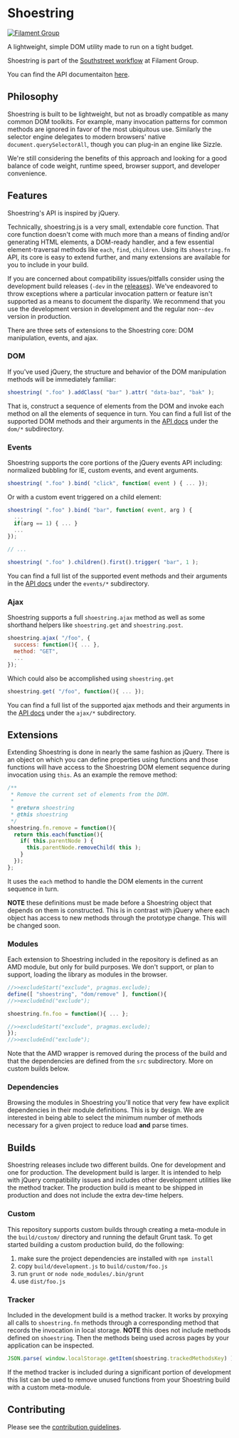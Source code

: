 # Shoestring

[![Filament Group](http://filamentgroup.com/images/fg-logo-positive-sm-crop.png) ](http://www.filamentgroup.com/)

A lightweight, simple DOM utility made to run on a tight budget.

Shoestring is part of the [Southstreet workflow](https://github.com/filamentgroup/southstreet) at Filament Group.

You can find the API documentaiton [here](http://filamentgroup.github.io/shoestring/dist/docs/).


## Philosophy

Shoestring is built to be lightweight, but not as broadly compatible as many common DOM toolkits. For example, many invocation patterns for common methods are ignored in favor of the most ubiquitous use. Similarly the selector engine delegates to modern browsers' native `document.querySelectorAll`, though you can plug-in an engine like Sizzle.

We're still considering the benefits of this approach and looking for a good balance of code weight, runtime speed, browser support, and developer convenience.

## Features

Shoestring's API is inspired by jQuery.

Technically, shoestring.js is a very small, extendable core function. That core function doesn't come with much more than a means of finding and/or generating HTML elements, a DOM-ready handler, and a few essential element-traversal methods like `each`, `find`, `children`. Using its `shoestring.fn` API, its core is easy to extend further, and many extensions are available for you to include in your build.

If you are concerned about compatibility issues/pitfalls consider using the development build releases (`-dev` in the [releases](https://github.com/filamentgroup/shoestring/releases)). We've endeavored to throw exceptions where a particular invocation pattern or feature isn't supported as a means to document the disparity. We recommend that you use the development version in development and the regular non-`-dev` version in production.

There are three sets of extensions to the Shoestring core: DOM manipulation, events, and ajax.

### DOM

If you've used jQuery, the structure and behavior of the DOM manipulation methods will be immediately familiar:

```javascript
shoestring( ".foo" ).addClass( "bar" ).attr( "data-baz", "bak" );
```

That is, construct a sequence of elements from the DOM and invoke each method on all the elements of sequence in turn. You can find a full list of the supported DOM methods and their arguments in the [API docs](http://filamentgroup.github.io/shoestring/dist/docs/) under the `dom/*` subdirectory.

### Events

Shoestring supports the core portions of the jQuery events API including: normalized bubbling for IE, custom events, and event arguments.

```javascript
shoestring( ".foo" ).bind( "click", function( event ) { ... });
```

Or with a custom event triggered on a child element:


```javascript
shoestring( ".foo" ).bind( "bar", function( event, arg ) {
  ...
  if(arg == 1) { ... }
  ...
});

// ...

shoestring( ".foo" ).children().first().trigger( "bar", 1 );
```

You can find a full list of the supported event methods and their arguments in the [API docs](http://filamentgroup.github.io/shoestring/dist/docs/) under the `events/*` subdirectory.


### Ajax

Shoestring supports a full `shoestring.ajax` method as well as some shorthand helpers like `shoestring.get` and `shoestring.post`.

```javascript
shoestring.ajax( "/foo", {
  success: function(){ ... },
  method: "GET",
  ...
});
```

Which could also be accomplished using `shoestring.get`

```javascript
shoestring.get( "/foo", function(){ ... });
```

You can find a full list of the supported ajax methods and their arguments in the [API docs](http://filamentgroup.github.io/shoestring/dist/docs/) under the `ajax/*` subdirectory.


## Extensions

Extending Shoestring is done in nearly the same fashion as jQuery. There is an object on which you can define properties using functions and those functions will have access to the Shoestring DOM element sequence during invocation using `this`. As an example the remove method:

```javascript
/**
 * Remove the current set of elements from the DOM.
 *
 * @return shoestring
 * @this shoestring
 */
shoestring.fn.remove = function(){
  return this.each(function(){
    if( this.parentNode ) {
      this.parentNode.removeChild( this );
    }
  });
};
```

It uses the `each` method to handle the DOM elements in the current sequence in turn.

**NOTE** these definitions must be made before a Shoestring object that depends on them is constructed. This is in contrast with jQuery where each object has access to new methods through the prototype change. This will be changed soon.

### Modules

Each extension to Shoestring included in the repository is defined as an AMD module, but only for build purposes. We don't support, or plan to support, loading the library as modules in the browser.

```javascript
//>>excludeStart("exclude", pragmas.exclude);
define([ "shoestring", "dom/remove" ], function(){
//>>excludeEnd("exclude");

shoestring.fn.foo = function(){ ... };

//>>excludeStart("exclude", pragmas.exclude);
});
//>>excludeEnd("exclude");
```

Note that the AMD wrapper is removed during the process of the build and that the dependencies are defined from the `src` subdirectory. More on custom builds below.

### Dependencies

Browsing the modules in Shoestring you'll notice that very few have explicit dependencies in their module definitions. This is by design. We are interested in being able to select the minimum number of methods necessary for a given project to reduce load **and** parse times.

## Builds

Shoestring releases include two different builds. One for development and one for production. The development build is larger. It is intended to help with jQuery compatibility issues and includes other development utilities like the method tracker. The production build is meant to be shipped in production and does not include the extra dev-time helpers.

### Custom

This repository supports custom builds through creating a meta-module in the `build/custom/` directory and running the default Grunt task. To get started building a custom production build, do the following:

1. make sure the project dependencies are installed with `npm install`
2. copy `build/development.js` to `build/custom/foo.js`
3. run `grunt` or `node node_modules/.bin/grunt`
4. use `dist/foo.js`

### Tracker

Included in the development build is a method tracker. It works by proxying all calls to `shoestring.fn` methods through a corresponding method that records the invocation in local storage. **NOTE** this does not include methods defined on `shoestring`. Then the methods being used across pages by your application can be inspected.

```javascript
JSON.parse( window.localStorage.getItem(shoestring.trackedMethodsKey) );
```

If the method tracker is included during a significant portion of development this list can be used to remove unused functions from your Shoestring build with a custom meta-module.

## Contributing

Please see the [contribution guidelines](../CONTRIBUTING.md).
